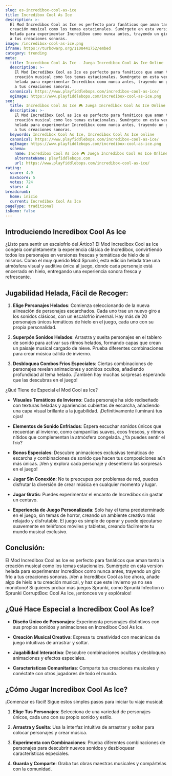 ```yaml
---
slug: es-incredibox-cool-as-ice
title: Incredibox Cool As Ice
description: >-
  El Mod Incredibox Cool as Ice es perfecto para fanáticos que aman tanto la
  creación musical como los temas estacionales. Sumérgete en esta versión
  helada para experimentar Incredibox como nunca antes, trayendo un giro frío
  a tus creaciones sonoras.
image: /incredibox-cool-as-ice.png
iframe: https://turbowarp.org/1108441752/embed
category: trending
meta:
  title: Incredibox Cool As Ice - Juega Incredibox Cool As Ice Online
  description: >-
    El Mod Incredibox Cool as Ice es perfecto para fanáticos que aman tanto la
    creación musical como los temas estacionales. Sumérgete en esta versión
    helada para experimentar Incredibox como nunca antes, trayendo un giro frío
    a tus creaciones sonoras.
  canonical: https://www.playfiddlebops.com/incredibox-cool-as-ice/
  ogImage: https://www.playfiddlebops.com/incredibox-cool-as-ice.png
seo:
  title: Incredibox Cool As Ice 🎮 Juega Incredibox Cool As Ice Online
  description: >-
    El Mod Incredibox Cool as Ice es perfecto para fanáticos que aman tanto la
    creación musical como los temas estacionales. Sumérgete en esta versión
    helada para experimentar Incredibox como nunca antes, trayendo un giro frío
    a tus creaciones sonoras.
  keywords: Incredibox Cool As Ice, Incredibox Cool As Ice online
  canonical: https://www.playfiddlebops.com/incredibox-cool-as-ice/
  ogImage: https://www.playfiddlebops.com/incredibox-cool-as-ice.png
  schema:
    name: Incredibox Cool As Ice 🎮 Juega Incredibox Cool As Ice Online
    alternateName: playfiddlebops.com
    url: https://www.playfiddlebops.com/incredibox-cool-as-ice/
rating:
  score: 4.9
  maxScore: 5
  votes: 724
  stars: 4
breadcrumb:
  home: inicio
  current: Incredibox Cool As Ice
pageType: traditional
isDemo: false
---
```


## Introduciendo Incredibox Cool As Ice

¿Listo para sentir un escalofrío del Ártico? El Mod Incredibox Cool as Ice congela completamente la experiencia clásica de Incredibox, convirtiendo todos los personajes en versiones frescas y temáticas de hielo de sí mismos. Como el muy querido Mod Sprunki, esta edición helada trae una atmósfera visual y auditiva única al juego, donde cada personaje está encerrado en hielo, entregando una experiencia sonora fresca y refrescante.

## Jugabilidad Helada, Fácil de Recoger:

1. **Elige Personajes Helados**: Comienza seleccionando de la nueva alineación de personajes escarchados. Cada uno trae un nuevo giro a los sonidos clásicos, con un escalofrío invernal. Hay más de 20 personajes únicos temáticos de hielo en el juego, cada uno con su propia personalidad.

1. **Superpón Sonidos Helados**: Arrastra y suelta personajes en el tablero de sonido para activar sus ritmos helados, formando capas que crean un paisaje musical cargado de nieve. Prueba diferentes combinaciones para crear música cálida de invierno.

1. **Desbloquea Combos Fríos Especiales**: Ciertas combinaciones de personajes revelan animaciones y sonidos ocultos, añadiendo profundidad al tema helado. ¡También hay muchas sorpresas esperando que las descubras en el juego!

¿Qué Tiene de Especial el Mod Cool as Ice?

- **Visuales Temáticos de Invierno**: Cada personaje ha sido rediseñado con texturas heladas y apariencias cubiertas de escarcha, añadiendo una capa visual brillante a la jugabilidad. ¡Definitivamente iluminará tus ojos!

- **Elementos de Sonido Enfriados**: Espera escuchar sonidos únicos que recuerdan al invierno, como campanillas suaves, ecos frescos, y ritmos nítidos que complementan la atmósfera congelada. ¿Ya puedes sentir el frío?

- **Bonos Especiales**: Descubre animaciones exclusivas temáticas de escarcha y combinaciones de sonido que hacen tus composiciones aún más únicas. ¡Ven y explora cada personaje y desentierra las sorpresas en el juego!

- **Jugar Sin Conexión**: No te preocupes por problemas de red, puedes disfrutar la diversión de crear música en cualquier momento y lugar.

- **Jugar Gratis**: Puedes experimentar el encanto de Incredibox sin gastar un centavo.

- **Experiencia de Juego Personalizada**: Solo hay el tema predeterminado en el juego, sin temas de horror, creando un ambiente creativo más relajado y disfrutable. El juego es simple de operar y puede ejecutarse suavemente en teléfonos móviles y tabletas, creando fácilmente tu mundo musical exclusivo.

## Conclusión:

El Mod Incredibox Cool as Ice es perfecto para fanáticos que aman tanto la creación musical como los temas estacionales. Sumérgete en esta versión helada para experimentar Incredibox como nunca antes, trayendo un giro frío a tus creaciones sonoras. ¡Ven a Incredibox Cool as Ice ahora, añade algo de hielo a tu creación musical, y haz que este invierno ya no sea monótono! Si quieres probar más juegos Sprunki, como Sprunki Infection o Sprunki CorruptBox: Cool As Ice, ¡entonces ve y explóralos!

## ¿Qué Hace Especial a Incredibox Cool As Ice?

- **Diseño Único de Personajes**: Experimenta personajes distintivos con sus propios sonidos y animaciones en Incredibox Cool As Ice.

- **Creación Musical Creativa**: Expresa tu creatividad con mecánicas de juego intuitivas de arrastrar y soltar.

- **Jugabilidad Interactiva**: Descubre combinaciones ocultas y desbloquea animaciones y efectos especiales.

- **Características Comunitarias**: Comparte tus creaciones musicales y conéctate con otros jugadores de todo el mundo.

## ¿Cómo Jugar Incredibox Cool As Ice?

¡Comenzar es fácil! Sigue estos simples pasos para iniciar tu viaje musical:

1. **Elige Tus Personajes**: Selecciona de una variedad de personajes únicos, cada uno con su propio sonido y estilo.

1. **Arrastra y Suelta**: Usa la interfaz intuitiva de arrastrar y soltar para colocar personajes y crear música.

1. **Experimenta con Combinaciones**: Prueba diferentes combinaciones de personajes para descubrir nuevos sonidos y desbloquear características especiales.

1. **Guarda y Comparte**: Graba tus obras maestras musicales y compártelas con la comunidad.